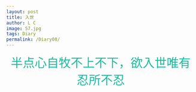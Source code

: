 ```yaml
---
layout: post
title: 入世
author: L C
image: 57.jpg
tags: Diary
permalink: /Diary08/
---
```

<iframe src="/vedio/悬.mp3" autostart="true" loop="true" style="display:none"></iframe>


<center><font size="6" color="#1ABC9C">半点心自牧不上不下，欲入世唯有忍所不忍</font></center><br> 


  
